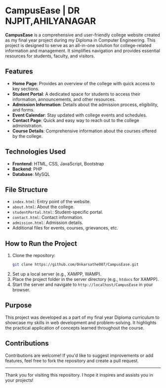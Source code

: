 # CampusEase | DR NJPIT,AHILYANAGAR

**CampusEase** is a comprehensive and user-friendly college website created as my final year project during my Diploma in Computer Engineering. This project is designed to serve as an all-in-one solution for college-related information and management. It simplifies navigation and provides essential resources for students, faculty, and visitors.

## Features

- **Home Page**: Provides an overview of the college with quick access to key sections.
- **Student Portal**: A dedicated space for students to access their information, announcements, and other resources.
- **Admission Information**: Details about the admission process, eligibility, and forms.
- **Event Calendar**: Stay updated with college events and schedules.
- **Contact Page**: Quick and easy way to reach out to the college administration.
- **Course Details**: Comprehensive information about the courses offered by the college.

## Technologies Used

- **Frontend**: HTML, CSS, JavaScript, Bootstrap
- **Backend**: PHP
- **Database**: MySQL

## File Structure

- `index.html`: Entry point of the website.
- `about.html`: About the college.
- `studentPortal.html`: Student-specific portal.
- `contact.html`: Contact information.
- `admission.html`: Admission details.
- Additional files for events, courses, grievances, etc.

## How to Run the Project

1. Clone the repository:
   ```bash
   git clone https://github.com/Onkarsathe007/CampusEase.git
   ```
2. Set up a local server (e.g., XAMPP, WAMP).
3. Place the project folder in the server directory (e.g., `htdocs` for XAMPP).
4. Start the server and navigate to `http://localhost/CampusEase` in your browser.

## Purpose

This project was developed as a part of my final year Diploma curriculum to showcase my skills in web development and problem-solving. It highlights the practical application of concepts learned throughout the course.

## Contributions

Contributions are welcome! If you'd like to suggest improvements or add features, feel free to fork the repository and create a pull request.

---

Thank you for visiting this repository. I hope it inspires and assists you in your projects!
